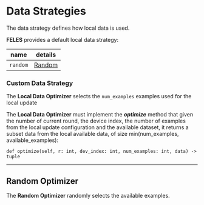 # Data Strategies
The data strategy defines how local data is used.

**FELES** provides a default local data strategy:

| name | details |
|---|---|
| ``random`` | [Random](#random-optimizer) |

### Custom Data Strategy
The **Local Data Optimizer** selects the ```num_examples``` examples used for the local update

The **Local Data Optimizer** must implement the ***optimize*** method that given the number of current round,
the device index, the number of examples from the local update configuration and the available dataset, it returns
a subset data from the local available data, of size min(num_examples, available_examples):

```
def optimize(self, r: int, dev_index: int, num_examples: int, data) -> tuple
```

---

## Random Optimizer
The **Random Optimizer** randomly selects the available examples.
